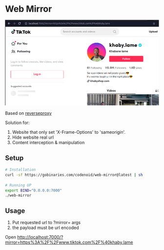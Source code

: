 # Web Mirror

![screenshot](screenshot.png)

Based on [reverseproxy](https://github.com/cssivision/reverseproxy)

Solution for:

1. Website that only set 'X-Frame-Options' to 'sameorigin'.
2. Hide website real url
3. Content interception & manipulation

## Setup

```sh
# Installation
curl -sf https://gobinaries.com/codenoid/web-mirror@latest | sh

# Running UP
export BIND="0.0.0.0:7000"
./web-mirror
```

## Usage

1. Put requested url to ?mirror= args
2. the payload must be url encoded

Open [http://localhost:7000/?mirror=https%3A%2F%2Fwww.tiktok.com%2F%40khaby.lame](http://localhost:7000/?mirror=https%3A%2F%2Fwww.tiktok.com%2F%40khaby.lame)
